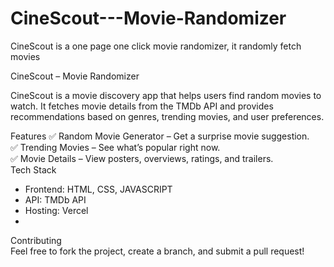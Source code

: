 # CineScout---Movie-Randomizer
CineScout is a one page one click movie randomizer, it randomly fetch movies 

CineScout – Movie Randomizer 

CineScout is a movie discovery app that helps users find random movies to watch. It fetches movie details from the TMDb API and provides recommendations based on genres, trending movies, and user preferences.  

Features 
✅ Random Movie Generator – Get a surprise movie suggestion.  
✅ Trending Movies – See what’s popular right now.    
✅ Movie Details – View posters, overviews, ratings, and trailers.     
Tech Stack  
- Frontend: HTML, CSS, JAVASCRIPT 
- API: TMDb API  
- Hosting: Vercel
- 
Contributing  
Feel free to fork the project, create a branch, and submit a pull request!  
